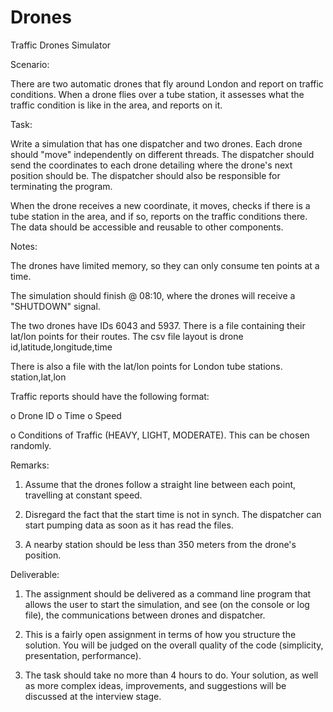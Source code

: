 Drones
======

Traffic Drones Simulator


Scenario:

There are two automatic drones that fly around London and report on traffic conditions. When a drone flies over a tube station, it assesses what the traffic condition is like in the area, and reports on it.


Task:

Write a simulation that has one dispatcher and two drones. Each drone should "move" independently on different threads. The dispatcher should send the coordinates to each drone detailing where the drone's next position should be. The dispatcher should also be responsible for terminating the program.

When the drone receives a new coordinate, it moves, checks if there is a tube station in the area, and if so, reports on the traffic conditions there. The data should be accessible and reusable to other components.



Notes:

The drones have limited memory, so they can only consume ten points at a time. 

The simulation should finish @ 08:10, where the drones will receive a "SHUTDOWN" signal. 

The two drones have IDs 6043 and 5937. There is a file containing their lat/lon points for their routes. The csv file layout is drone id,latitude,longitude,time 

There is also a file with the lat/lon points for London tube stations. station,lat,lon 

Traffic reports should have the following format: 

o Drone ID o Time
o  Speed

o  Conditions of Traffic (HEAVY, LIGHT, MODERATE). This can be chosen randomly.


Remarks:

1. Assume that the drones follow a straight line between each point, travelling at constant speed. 

2. Disregard the fact that the start time is not in synch. The dispatcher can start pumping data as soon as it has read the files. 

3. A nearby station should be less than 350 meters from the drone's position. 



Deliverable:

1. The assignment should be delivered as a command line program that allows the user to start the simulation, and see (on the console or log file), the communications between drones and dispatcher. 

2. This is a fairly open assignment in terms of how you structure the solution. You will be judged on the overall quality of the code (simplicity, presentation, performance). 

3. The task should take no more than 4 hours to do. Your solution, as well as more complex ideas, improvements, and suggestions will be discussed at the interview stage. 

